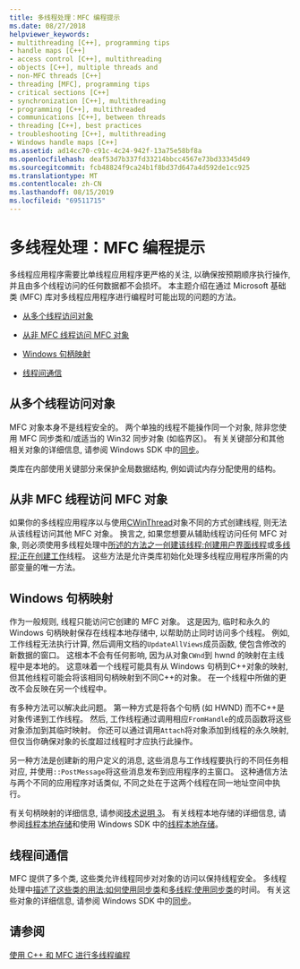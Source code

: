 ```yaml
---
title: 多线程处理：MFC 编程提示
ms.date: 08/27/2018
helpviewer_keywords:
- multithreading [C++], programming tips
- handle maps [C++]
- access control [C++], multithreading
- objects [C++], multiple threads and
- non-MFC threads [C++]
- threading [MFC], programming tips
- critical sections [C++]
- synchronization [C++], multithreading
- programming [C++], multithreaded
- communications [C++], between threads
- threading [C++], best practices
- troubleshooting [C++], multithreading
- Windows handle maps [C++]
ms.assetid: ad14cc70-c91c-4c24-942f-13a75e58bf8a
ms.openlocfilehash: deaf53d7b337fd33214bbcc4567e73bd33345d49
ms.sourcegitcommit: fcb48824f9ca24b1f8bd37d647a4d592de1cc925
ms.translationtype: MT
ms.contentlocale: zh-CN
ms.lasthandoff: 08/15/2019
ms.locfileid: "69511715"
---
```

# <a name="multithreading-mfc-programming-tips"></a>多线程处理：MFC 编程提示

多线程应用程序需要比单线程应用程序更严格的关注, 以确保按预期顺序执行操作, 并且由多个线程访问的任何数据都不会损坏。 本主题介绍在通过 Microsoft 基础类 (MFC) 库对多线程应用程序进行编程时可能出现的问题的方法。

- [从多个线程访问对象](#_core_accessing_objects_from_multiple_threads)

- [从非 MFC 线程访问 MFC 对象](#_core_accessing_mfc_objects_from_non.2d.mfc_threads)

- [Windows 句柄映射](#_core_windows_handle_maps)

- [线程间通信](#_core_communicating_between_threads)

##  <a name="_core_accessing_objects_from_multiple_threads"></a>从多个线程访问对象

MFC 对象本身不是线程安全的。 两个单独的线程不能操作同一个对象, 除非您使用 MFC 同步类和/或适当的 Win32 同步对象 (如临界区)。 有关关键部分和其他相关对象的详细信息, 请参阅 Windows SDK 中的[同步](/windows/win32/Sync/synchronization)。

类库在内部使用关键部分来保护全局数据结构, 例如调试内存分配使用的结构。

##  <a name="_core_accessing_mfc_objects_from_non.2d.mfc_threads"></a>从非 MFC 线程访问 MFC 对象

如果你的多线程应用程序以与使用[CWinThread](../mfc/reference/cwinthread-class.md)对象不同的方式创建线程, 则无法从该线程访问其他 MFC 对象。 换言之, 如果您想要从辅助线程访问任何 MFC 对象, 则必须使用多线程处理中[所述的方法之一创建该线程:创建用户界面线程](multithreading-creating-user-interface-threads.md)或[多线程:正在创建工作](multithreading-creating-worker-threads.md)线程。 这些方法是允许类库初始化处理多线程应用程序所需的内部变量的唯一方法。

##  <a name="_core_windows_handle_maps"></a>Windows 句柄映射

作为一般规则, 线程只能访问它创建的 MFC 对象。 这是因为, 临时和永久的 Windows 句柄映射保存在线程本地存储中, 以帮助防止同时访问多个线程。 例如, 工作线程无法执行计算, 然后调用文档的`UpdateAllViews`成员函数, 使包含修改的新数据的窗口。 这根本不会有任何影响, 因为从对象`CWnd`到 hwnd 的映射在主线程中是本地的。 这意味着一个线程可能具有从 Windows 句柄到C++对象的映射, 但其他线程可能会将该相同句柄映射到不同C++的对象。 在一个线程中所做的更改不会反映在另一个线程中。

有多种方法可以解决此问题。 第一种方式是将各个句柄 (如 HWND) 而不C++是对象传递到工作线程。 然后, 工作线程通过调用相应`FromHandle`的成员函数将这些对象添加到其临时映射。 你还可以通过调用`Attach`将对象添加到线程的永久映射, 但仅当你确保对象的长度超过线程时才应执行此操作。

另一种方法是创建新的用户定义的消息, 这些消息与工作线程要执行的不同任务相对应, 并使用`::PostMessage`将这些消息发布到应用程序的主窗口。 这种通信方法与两个不同的应用程序对话类似, 不同之处在于这两个线程在同一地址空间中执行。

有关句柄映射的详细信息, 请参阅[技术说明 3](../mfc/tn003-mapping-of-windows-handles-to-objects.md)。 有关线程本地存储的详细信息, 请参阅[线程本地存储](/windows/win32/ProcThread/thread-local-storage)和使用 Windows SDK 中的[线程本地存储](/windows/win32/ProcThread/using-thread-local-storage)。

##  <a name="_core_communicating_between_threads"></a>线程间通信

MFC 提供了多个类, 这些类允许线程同步对对象的访问以保持线程安全。 多线程处理中[描述了这些类的用法:如何使用同步类](multithreading-how-to-use-the-synchronization-classes.md)和[多线程:使用同步类](multithreading-when-to-use-the-synchronization-classes.md)的时间。 有关这些对象的详细信息, 请参阅 Windows SDK 中的[同步](/windows/win32/Sync/synchronization)。

## <a name="see-also"></a>请参阅

[使用 C++ 和 MFC 进行多线程编程](multithreading-with-cpp-and-mfc.md)
